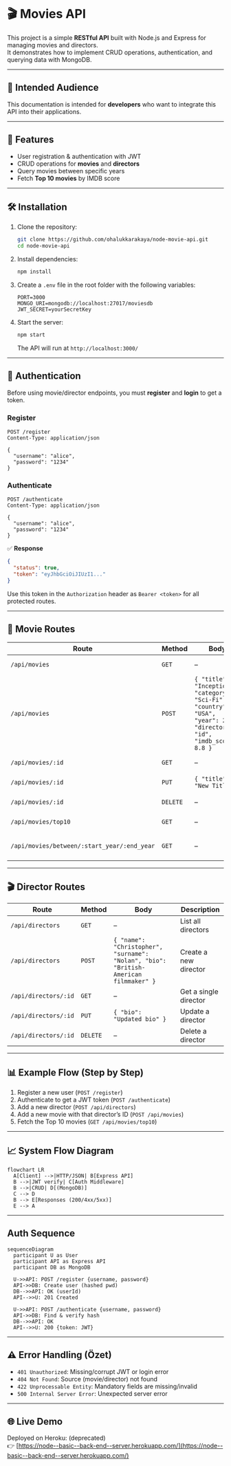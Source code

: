 # 🎬 Movies API

This project is a simple **RESTful API** built with Node.js and Express for managing movies and directors.  
It demonstrates how to implement CRUD operations, authentication, and querying data with MongoDB.

---

## 🎯 Intended Audience
This documentation is intended for **developers** who want to integrate this API into their applications.

---

## 🚀 Features
- User registration & authentication with JWT  
- CRUD operations for **movies** and **directors**  
- Query movies between specific years  
- Fetch **Top 10 movies** by IMDB score  

---

## 🛠️ Installation

1. Clone the repository:
   ```bash
   git clone https://github.com/ohalukkarakaya/node-movie-api.git
   cd node-movie-api
   ```

2. Install dependencies:
   ```bash
   npm install
   ```

3. Create a `.env` file in the root folder with the following variables:
   ```env
   PORT=3000
   MONGO_URI=mongodb://localhost:27017/moviesdb
   JWT_SECRET=yourSecretKey
   ```

4. Start the server:
   ```bash
   npm start
   ```
   The API will run at `http://localhost:3000/`

---

## 👤 Authentication

Before using movie/director endpoints, you must **register** and **login** to get a token.

### Register
```http
POST /register
Content-Type: application/json

{
  "username": "alice",
  "password": "1234"
}
```

### Authenticate
```http
POST /authenticate
Content-Type: application/json

{
  "username": "alice",
  "password": "1234"
}
```

✅ **Response**
```json
{
  "status": true,
  "token": "eyJhbGciOiJIUzI1..."
}
```

Use this token in the `Authorization` header as `Bearer <token>` for all protected routes.

---

## 🎥 Movie Routes

| Route | Method | Body | Description |
|-------|--------|------|-------------|
| `/api/movies` | `GET` | – | List all movies |
| `/api/movies` | `POST` | `{ "title": "Inception", "category": "Sci-Fi", "country": "USA", "year": 2010, "director": "id", "imdb_score": 8.8 }` | Create a new movie |
| `/api/movies/:id` | `GET` | – | Get a single movie |
| `/api/movies/:id` | `PUT` | `{ "title": "New Title" }` | Update a movie |
| `/api/movies/:id` | `DELETE` | – | Delete a movie |
| `/api/movies/top10` | `GET` | – | Get the top 10 movies |
| `/api/movies/between/:start_year/:end_year` | `GET` | – | List movies between two years |

---

## 🎬 Director Routes

| Route | Method | Body | Description |
|-------|--------|------|-------------|
| `/api/directors` | `GET` | – | List all directors |
| `/api/directors` | `POST` | `{ "name": "Christopher", "surname": "Nolan", "bio": "British-American filmmaker" }` | Create a new director |
| `/api/directors/:id` | `GET` | – | Get a single director |
| `/api/directors/:id` | `PUT` | `{ "bio": "Updated bio" }` | Update a director |
| `/api/directors/:id` | `DELETE` | – | Delete a director |

---

## 📊 Example Flow (Step by Step)

1. Register a new user (`POST /register`)  
2. Authenticate to get a JWT token (`POST /authenticate`)  
3. Add a new director (`POST /api/directors`)  
4. Add a new movie with that director’s ID (`POST /api/movies`)  
5. Fetch the Top 10 movies (`GET /api/movies/top10`)  

---

## 📈 System Flow Diagram
```
flowchart LR
  A[Client] -->|HTTP/JSON| B[Express API]
  B -->|JWT verify| C[Auth Middleware]
  B -->|CRUD| D[(MongoDB)]
  C --> D
  B --> E[Responses (200/4xx/5xx)]
  E --> A
```

---

## Auth Sequence

```
sequenceDiagram
  participant U as User
  participant API as Express API
  participant DB as MongoDB

  U->>API: POST /register {username, password}
  API->>DB: Create user (hashed pwd)
  DB-->>API: OK (userId)
  API-->>U: 201 Created

  U->>API: POST /authenticate {username, password}
  API->>DB: Find & verify hash
  DB-->>API: OK
  API-->>U: 200 {token: JWT}

```

---

## ⚠️ Error Handling (Özet)
- `401 Unauthorized`: Missing/corrupt JWT or login error
- `404 Not Found`: Source (movie/director) not found
- `422 Unprocessable Entity`: Mandatory fields are missing/invalid
- `500 Internal Server Error`: Unexpected server error

---

## 🌐 Live Demo
Deployed on Heroku:  (deprecated)  
👉 [https://node--basic--back-end--server.herokuapp.com/](https://node--basic--back-end--server.herokuapp.com/)

